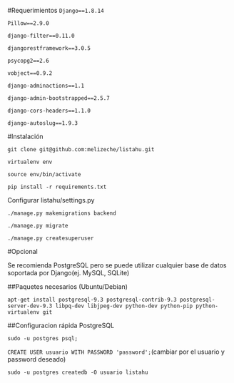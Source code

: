 #Requerimientos
`Django==1.8.14`

`Pillow==2.9.0`

`django-filter==0.11.0`

`djangorestframework==3.0.5`

`psycopg2==2.6`

`vobject==0.9.2`

`django-adminactions==1.1`

`django-admin-bootstrapped==2.5.7`

`django-cors-headers==1.1.0`

`django-autoslug==1.9.3`


#Instalación

`git clone git@github.com:melizeche/listahu.git`

`virtualenv env`

`source env/bin/activate `

`pip install -r requirements.txt`

Configurar listahu/settings.py

`./manage.py makemigrations backend`

`./manage.py migrate`

`./manage.py createsuperuser`

#Opcional

Se recomienda PostgreSQL pero se puede utilizar cualquier base de datos soportada por Django(ej. MySQL, SQLite) 

##Paquetes necesarios (Ubuntu/Debian)

`apt-get install postgresql-9.3 postgresql-contrib-9.3 postgresql-server-dev-9.3 libpq-dev libjpeg-dev python-dev python-pip python-virtualenv git`

##Configuracion rápida PostgreSQL

`sudo -u postgres psql;`

`CREATE USER usuario WITH PASSWORD 'password';`(cambiar por el usuario y password deseado)

`sudo -u postgres createdb -O usuario listahu`